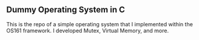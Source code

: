 ## Dummy Operating System in C
This is the repo of a simple operating system that I implemented within the OS161 framework. 
I developed Mutex, Virtual Memory, and more.
